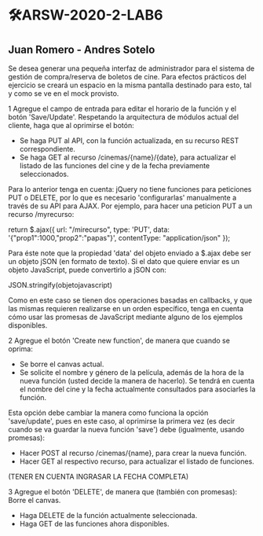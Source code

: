 # 🛠️ARSW-2020-2-LAB6
## Juan Romero - Andres Sotelo

Se desea generar una pequeña interfaz de administrador para el sistema de gestión de compra/reserva de boletos de cine. Para efectos prácticos del ejercicio se creará un espacio en la misma pantalla destinado para esto, tal y como se ve en el mock provisto.

1 Agregue el campo de entrada para editar el horario de la función y el botón 'Save/Update'. Respetando la arquitectura de módulos actual del cliente, haga que al oprimirse el botón:
- Se haga PUT al API, con la función actualizada, en su recurso REST correspondiente.
- Se haga GET al recurso /cinemas/{name}/{date}, para actualizar el listado de las funciones del cine y de la fecha previamente seleccionados.

Para lo anterior tenga en cuenta:
jQuery no tiene funciones para peticiones PUT o DELETE, por lo que es necesario 'configurarlas' manualmente a través de su API para AJAX. Por ejemplo, para hacer una peticion PUT a un recurso /myrecurso:

return $.ajax({
    url: "/mirecurso",
    type: 'PUT',
    data: '{"prop1":1000,"prop2":"papas"}',
    contentType: "application/json"
});

Para éste note que la propiedad 'data' del objeto enviado a $.ajax debe ser un objeto jSON (en formato de texto). Si el dato que quiere enviar es un objeto JavaScript, puede convertirlo a jSON con:

JSON.stringify(objetojavascript)

Como en este caso se tienen dos operaciones basadas en callbacks, y que las mismas requieren realizarse en un orden específico, tenga en cuenta cómo usar las promesas de JavaScript mediante alguno de los ejemplos disponibles.

2  Agregue el botón 'Create new function', de manera que cuando se oprima:
- Se borre el canvas actual.
- Se solicite el nombre y género de la película, además de la hora de la nueva función (usted decide la manera de hacerlo). Se tendrá en cuenta el nombre del cine y la fecha 
actualmente consultados para asociarles la función.

Esta opción debe cambiar la manera como funciona la opción 'save/update', pues en este caso, al oprimirse la primera vez (es decir cuando se va guardar la nueva función 'save') debe (igualmente, usando promesas):
- Hacer POST al recurso /cinemas/{name}, para crear la nueva función.
- Hacer GET al respectivo recurso, para actualizar el listado de funciones.

(TENER EN CUENTA INGRASAR LA FECHA COMPLETA)

3  Agregue el botón 'DELETE', de manera que (también con promesas):
Borre el canvas.
- Haga DELETE de la función actualmente seleccionada.
- Haga GET de las funciones ahora disponibles.
